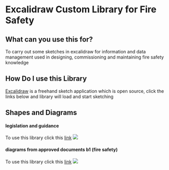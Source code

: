 # Excalidraw Custom Library for Fire Safety

## What can you use this for?
To carry out some sketches in excalidraw for information and data management used in designing, commissioning and maintaining fire safety knowledge
## How Do I use this Library
[Excalidraw](https://github.com/excalidraw/excalidraw) is a freehand sketch application which is open source, click the links below and library will load and start sketching
## Shapes and Diagrams
#### legislation and guidance
To use this library click this [link](https://excalidraw.com/?addLibrary=https://raw.githubusercontent.com/buildvoc/excalidraw-custom-libraries/main/legislation-guidance-library.excalidrawlib) 
![](https://notes.buildvoc.co.uk/uploads/upload_5fa121a4dbb68e6662cb7d63ba8eb1e3.jpg)
#### diagrams from approved documents b1 (fire safety)
To use this library click this [link](https://excalidraw.com/?addLibrary=https://raw.githubusercontent.com/buildvoc/excalidraw-custom-libraries/main/diagrams-approved-document-library.excalidrawlib)
![](https://notes.buildvoc.co.uk/uploads/upload_c9d1c939cd371dd9d5810ef48c4921f5.jpg)

